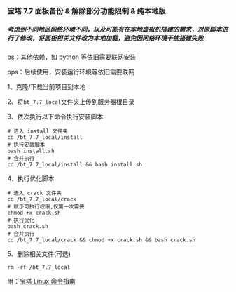 ### 宝塔 7.7 面板备份 &amp; 解除部分功能限制 & 纯本地版

##### **考虑到不同地区网络环境不同，以及可能有在本地虚拟机搭建的需求，对原脚本进行了修改，将面板相关文件改为本地加载，避免因网络环境干扰搭建失败**

ps：其他依赖，如 python 等依旧需要联网安装

pps：后续使用，安装运行环境等依旧需要联网  



1、克隆/下载当前项目到本地

2、将`bt_7.7_local`文件夹上传到服务器根目录

3、依次执行以下命令执行安装脚本

```shell
# 进入 install 文件夹
cd /bt_7.7_local/install
# 执行安装脚本
bash install.sh
# 合并执行
cd /bt_7.7_local/install && bash install.sh
```

4、执行优化脚本

```shell
# 进入 crack 文件夹
cd /bt_7.7_local/crack
# 赋予可执行权限,仅第一次需要
chmod +x crack.sh
# 执行优化
bash crack.sh
# 合并执行
cd /bt_7.7_local/crack && chmod +x crack.sh && bash crack.sh
```

5、删除相关文件(可选)

```shell
rm -rf /bt_7.7_local
```

附：[宝塔 Linux 命令指南](https://www.bt.cn/new/btcode.html)